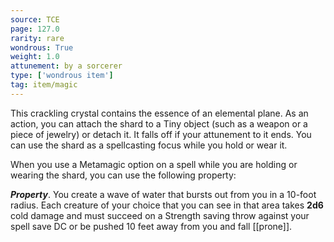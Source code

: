 ```yaml
---
source: TCE
page: 127.0
rarity: rare
wondrous: True
weight: 1.0
attunement: by a sorcerer
type: ['wondrous item']
tag: item/magic
---
```


This crackling crystal contains the essence of an elemental plane. As an action, you can attach the shard to a Tiny object (such as a weapon or a piece of jewelry) or detach it. It falls off if your attunement to it ends. You can use the shard as a spellcasting focus while you hold or wear it.

When you use a Metamagic option on a spell while you are holding or wearing the shard, you can use the following property:

**_Property_**. You create a wave of water that bursts out from you in a 10-foot radius. Each creature of your choice that you can see in that area takes **2d6** cold damage and must succeed on a Strength saving throw against your spell save DC or be pushed 10 feet away from you and fall [[prone]].


